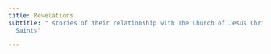 ```yaml
---
title: Revelations
subtitle: " stories of their relationship with The Church of Jesus Christ of Latter-Day
  Saints"

---
```

